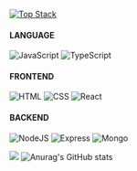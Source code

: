 [![Top Stack](https://widget.realdeveloper.pro/api/top?stack=JavaScript,React,Node.js)](https://github.com/kijepark)

#### LANGUAGE
![JavaScript](https://img.shields.io/badge/JavaScript-F7DF1E?style=flat-square&logo=JavaScript&logoColor=black)
![TypeScript](https://img.shields.io/badge/TypeScript-3178C6?style=flat-square&logo=TypeScript&logoColor=black)

#### FRONTEND
![HTML](https://img.shields.io/badge/HTML5-E34F26?style=flat-squaree&logo=HTML5&logoColor=white)
![CSS](https://img.shields.io/badge/CSS3-1572B6?style=flat-square&logo=CSS3&logoColor=white)
![React](https://img.shields.io/badge/-react-blue?style=flat-square&logo=React&logoColor=white)

#### BACKEND
![NodeJS](https://img.shields.io/badge/node.js-339933?style=flat-square&logo=Node.js&logoColor=white)
![Express](https://img.shields.io/badge/express-000000?style=flat-square&logo=express&logoColor=white)
![Mongo](https://img.shields.io/badge/mongoDB-47A248?style=flat-square&logo=MongoDB&logoColor=white)


![](http://github-profile-summary-cards.vercel.app/api/cards/most-commit-language?username=js1022003&theme=nord_dark)
![Anurag's GitHub stats](https://github-readme-stats.vercel.app/api?username=js1022003&show_icons=true&theme=radical)

<!--
**js1022003/js1022003** is a ✨ _special_ ✨ repository because its `README.md` (this file) appears on your GitHub profile.

Here are some ideas to get you started:

- 🔭 I’m currently working on ...
- 🌱 I’m currently learning ...
- 👯 I’m looking to collaborate on ...
- 🤔 I’m looking for help with ...
- 💬 Ask me about ...
- 📫 How to reach me: ...
- 😄 Pronouns: ...
- ⚡ Fun fact: ...
-->
